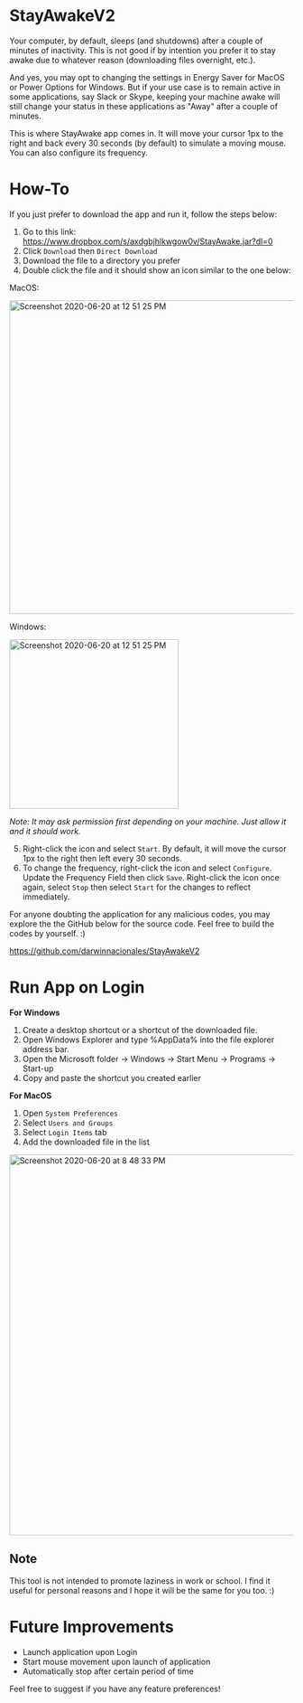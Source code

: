 # StayAwakeV2

Your computer, by default, sleeps (and shutdowns) after a couple of minutes of inactivity. This is not good if by intention you prefer it to stay awake due to whatever reason (downloading files overnight, etc.). 

And yes, you may opt to changing the settings in Energy Saver for MacOS or Power Options for Windows. But if your use case is to remain active in some applications, say Slack or Skype, keeping your machine awake will still change your status in these applications as "Away" after a couple of minutes.

This is where StayAwake app comes in. It will move your cursor 1px to the right and back every 30 seconds (by default) to simulate a moving mouse. You can also configure its frequency.

# How-To
If you just prefer to download the app and run it, follow the steps below:
1. Go to this link: https://www.dropbox.com/s/axdgbjhlkwgow0v/StayAwake.jar?dl=0
2. Click `Download` then `Direct Download`
3. Download the file to a directory you prefer
4. Double click the file and it should show an icon similar to the one below:

MacOS:

<img width="555" alt="Screenshot 2020-06-20 at 12 51 25 PM" src="https://user-images.githubusercontent.com/7297625/85192395-f6c39a80-b2f4-11ea-8ec0-a069cf09f05f.png">

Windows:

<img width="300" alt="Screenshot 2020-06-20 at 12 51 25 PM" src="https://user-images.githubusercontent.com/7297625/85192459-2d011a00-b2f5-11ea-8a01-030139a39168.JPG">

*Note: It may ask permission first depending on your machine. Just allow it and it should work.*

5. Right-click the icon and select `Start`. By default, it will move the cursor 1px to the right then left every 30 seconds.
6. To change the frequency, right-click the icon and select `Configure`. Update the Frequency Field then click `Save`. Right-click the icon once again, select `Stop` then select `Start` for the changes to reflect immediately.

For anyone doubting the application for any malicious codes, you may explore the the GitHub below for the source code. Feel free to build the codes by yourself. :)

https://github.com/darwinnacionales/StayAwakeV2

# Run App on Login

**For Windows**
1. Create a desktop shortcut or a shortcut of the downloaded file.
2. Open Windows Explorer and type %AppData% into the file explorer address bar.
3. Open the Microsoft folder -> Windows -> Start Menu -> Programs -> Start-up
4. Copy and paste the shortcut you created earlier

**For MacOS**
1. Open `System Preferences`
2. Select `Users and Groups`
3. Select `Login Items` tab
4. Add the downloaded file in the list

<img width="674" alt="Screenshot 2020-06-20 at 8 48 33 PM" src="https://user-images.githubusercontent.com/7297625/85202222-7a05e000-b337-11ea-90ce-6060937e000a.png">

## Note
This tool is not intended to promote laziness in work or school. I find it useful for personal reasons and I hope it will be the same for you too. :)

# Future Improvements
- Launch application upon Login
- Start mouse movement upon launch of application
- Automatically stop after certain period of time

Feel free to suggest if you have any feature preferences!
